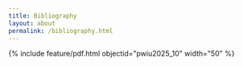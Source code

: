 ```yaml
---
title: Bibliography
layout: about
permalink: /bibliography.html
---
```


{% include feature/pdf.html objectid="pwiu2025_10" width="50" %}
